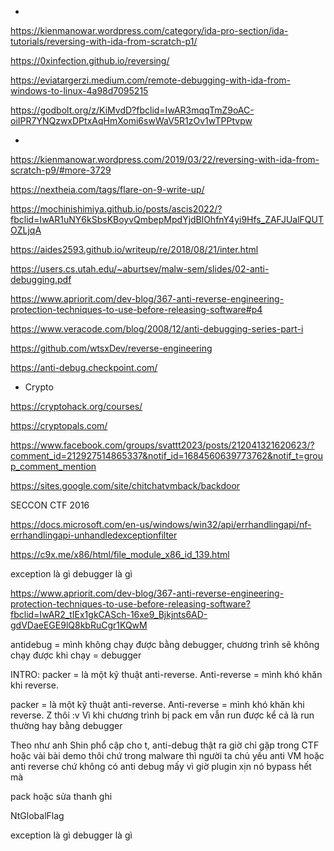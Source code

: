 *

https://kienmanowar.wordpress.com/category/ida-pro-section/ida-tutorials/reversing-with-ida-from-scratch-p1/

https://0xinfection.github.io/reversing/

https://eviatargerzi.medium.com/remote-debugging-with-ida-from-windows-to-linux-4a98d7095215

https://godbolt.org/z/KiMvdD?fbclid=IwAR3mqqTmZ9oAC-oiIPR7YNQzwxDPtxAqHmXomi6swWaV5R1zOv1wTPPtvpw

*

https://kienmanowar.wordpress.com/2019/03/22/reversing-with-ida-from-scratch-p9/#more-3729

https://nextheia.com/tags/flare-on-9-write-up/

https://mochinishimiya.github.io/posts/ascis2022/?fbclid=IwAR1uNY6kSbsKBoyvQmbepMpdYjdBlOhfnY4yi9Hfs_ZAFJUalFQUTOZLjqA

https://aides2593.github.io/writeup/re/2018/08/21/inter.html

https://users.cs.utah.edu/~aburtsev/malw-sem/slides/02-anti-debugging.pdf

https://www.apriorit.com/dev-blog/367-anti-reverse-engineering-protection-techniques-to-use-before-releasing-software#p4

https://www.veracode.com/blog/2008/12/anti-debugging-series-part-i

https://github.com/wtsxDev/reverse-engineering

https://anti-debug.checkpoint.com/

- Crypto 

https://cryptohack.org/courses/

https://cryptopals.com/

https://www.facebook.com/groups/svattt2023/posts/212041321620623/?comment_id=212927514865337&notif_id=1684560639773762&notif_t=group_comment_mention

https://sites.google.com/site/chitchatvmback/backdoor

SECCON CTF 2016

https://docs.microsoft.com/en-us/windows/win32/api/errhandlingapi/nf-errhandlingapi-unhandledexceptionfilter

https://c9x.me/x86/html/file_module_x86_id_139.html

exception là gì debugger là gì

https://www.apriorit.com/dev-blog/367-anti-reverse-engineering-protection-techniques-to-use-before-releasing-software?fbclid=IwAR2_tIEx1gkCASch-16xe9_Bjkjnts6AD-gdVDaeEGE9lQ8kbRuCgr1KQwM


antidebug = mình không chạy được bằng debugger, chương trình sẽ không chạy được khi chạy = debugger


INTRO:
packer = là một kỹ thuật anti-reverse. Anti-reverse = mình khó khăn khi reverse.


packer = là một kỹ thuật anti-reverse. Anti-reverse = mình khó khăn khi reverse. Z thôi :v
Vì khi chương trình bị pack em vẫn run được kể cả là run thường hay bằng debugger


Theo như anh Shin phổ cập cho t, anti-debug thật ra giờ chỉ gặp trong CTF hoặc vài bài demo thôi 
chứ trong malware thì người ta chủ yếu anti VM hoặc anti reverse chứ không có anti debug mấy vì giờ 
plugin xịn nó bypass hết mà


pack hoặc sửa thanh ghi


NtGlobalFlag

exception là gì
debugger là gì
